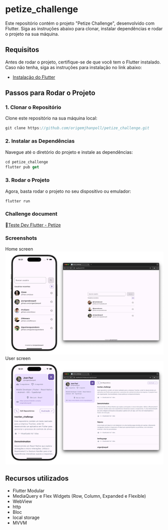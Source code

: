 # petize_challenge

Este repositório contém o projeto "Petize Challenge", desenvolvido com Flutter. Siga as instruções abaixo para clonar, instalar dependências e rodar o projeto na sua máquina.

## Requisitos

Antes de rodar o projeto, certifique-se de que você tem o Flutter instalado. Caso não tenha, siga as instruções para instalação no link abaixo:

- [Instalação do Flutter](https://flutter.dev/docs/get-started/install)

## Passos para Rodar o Projeto

### 1. Clonar o Repositório

Clone este repositório na sua máquina local:

```dart
git clone https://github.com/origemjhanpoll/petize_challenge.git
```

### 2. Instalar as Dependências

Navegue até o diretório do projeto e instale as dependências:

```dart
cd petize_challenge
flutter pub get
```

### 3. Rodar o Projeto

Agora, basta rodar o projeto no seu dispositivo ou emulador:

```dart
flutter run
```

### Challenge document

🔗[Teste Dev Flutter - Petize](https://docs.google.com/document/d/1eALqfo_jloWZY7VyZDl1oo9tBp--RUEsS0OcllyJ73w/edit?tab=t.0#heading=h.5lhmderbskwj)

### Screenshots

Home screen
![mobile](doc/petize_1.png)
User screen
![mobile](doc/petize_2.png)

## Recursos utilizados

- Flutter Modular
- MediaQuery e Flex Widgets (Row, Column, Expanded e Flexible)
- WebView
- http
- Bloc
- local storage
- MVVM
